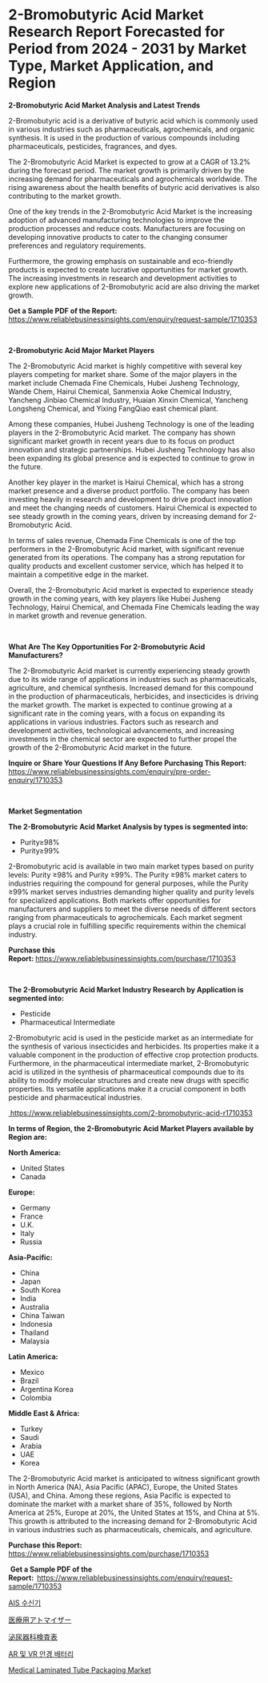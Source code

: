 <p><h1>2-Bromobutyric Acid Market Research Report Forecasted for Period from 2024 -  2031 by Market Type, Market Application, and Region</h1></p><p><strong>2-Bromobutyric Acid Market Analysis and Latest Trends</strong></p>
<p><p>2-Bromobutyric acid is a derivative of butyric acid which is commonly used in various industries such as pharmaceuticals, agrochemicals, and organic synthesis. It is used in the production of various compounds including pharmaceuticals, pesticides, fragrances, and dyes.</p><p>The 2-Bromobutyric Acid Market is expected to grow at a CAGR of 13.2% during the forecast period. The market growth is primarily driven by the increasing demand for pharmaceuticals and agrochemicals worldwide. The rising awareness about the health benefits of butyric acid derivatives is also contributing to the market growth.</p><p>One of the key trends in the 2-Bromobutyric Acid Market is the increasing adoption of advanced manufacturing technologies to improve the production processes and reduce costs. Manufacturers are focusing on developing innovative products to cater to the changing consumer preferences and regulatory requirements.</p><p>Furthermore, the growing emphasis on sustainable and eco-friendly products is expected to create lucrative opportunities for market growth. The increasing investments in research and development activities to explore new applications of 2-Bromobutyric acid are also driving the market growth.</p></p>
<p><strong>Get a Sample PDF of the Report:&nbsp;</strong> <a href="https://www.reliablebusinessinsights.com/enquiry/request-sample/1710353">https://www.reliablebusinessinsights.com/enquiry/request-sample/1710353</a></p>
<p>&nbsp;</p>
<p><strong>2-Bromobutyric Acid Major Market Players</strong></p>
<p><p>The 2-Bromobutyric Acid market is highly competitive with several key players competing for market share. Some of the major players in the market include Chemada Fine Chemicals, Hubei Jusheng Technology, Wande Chem, Hairui Chemical, Sanmenxia Aoke Chemical Industry, Yancheng Jinbiao Chemical Industry, Huaian Xinxin Chemical, Yancheng Longsheng Chemical, and Yixing FangQiao east chemical plant.</p><p>Among these companies, Hubei Jusheng Technology is one of the leading players in the 2-Bromobutyric Acid market. The company has shown significant market growth in recent years due to its focus on product innovation and strategic partnerships. Hubei Jusheng Technology has also been expanding its global presence and is expected to continue to grow in the future.</p><p>Another key player in the market is Hairui Chemical, which has a strong market presence and a diverse product portfolio. The company has been investing heavily in research and development to drive product innovation and meet the changing needs of customers. Hairui Chemical is expected to see steady growth in the coming years, driven by increasing demand for 2-Bromobutyric Acid.</p><p>In terms of sales revenue, Chemada Fine Chemicals is one of the top performers in the 2-Bromobutyric Acid market, with significant revenue generated from its operations. The company has a strong reputation for quality products and excellent customer service, which has helped it to maintain a competitive edge in the market.</p><p>Overall, the 2-Bromobutyric Acid market is expected to experience steady growth in the coming years, with key players like Hubei Jusheng Technology, Hairui Chemical, and Chemada Fine Chemicals leading the way in market growth and revenue generation.</p></p>
<p>&nbsp;</p>
<p><strong>What Are The Key Opportunities For 2-Bromobutyric Acid Manufacturers?</strong></p>
<p><p>The 2-Bromobutyric Acid market is currently experiencing steady growth due to its wide range of applications in industries such as pharmaceuticals, agriculture, and chemical synthesis. Increased demand for this compound in the production of pharmaceuticals, herbicides, and insecticides is driving the market growth. The market is expected to continue growing at a significant rate in the coming years, with a focus on expanding its applications in various industries. Factors such as research and development activities, technological advancements, and increasing investments in the chemical sector are expected to further propel the growth of the 2-Bromobutyric Acid market in the future.</p></p>
<p><strong>Inquire or Share Your Questions If Any Before Purchasing This Report:</strong> <a href="https://www.reliablebusinessinsights.com/enquiry/pre-order-enquiry/1710353">https://www.reliablebusinessinsights.com/enquiry/pre-order-enquiry/1710353</a></p>
<p>&nbsp;</p>
<p><strong>Market Segmentation</strong></p>
<p><strong>The 2-Bromobutyric Acid Market Analysis by types is segmented into:</strong></p>
<p><ul><li>Purity≥98%</li><li>Purity≥99%</li></ul></p>
<p><p>2-Bromobutyric acid is available in two main market types based on purity levels: Purity ≥98% and Purity ≥99%. The Purity ≥98% market caters to industries requiring the compound for general purposes, while the Purity ≥99% market serves industries demanding higher quality and purity levels for specialized applications. Both markets offer opportunities for manufacturers and suppliers to meet the diverse needs of different sectors ranging from pharmaceuticals to agrochemicals. Each market segment plays a crucial role in fulfilling specific requirements within the chemical industry.</p></p>
<p><strong>Purchase this Report:&nbsp;</strong><a href="https://www.reliablebusinessinsights.com/purchase/1710353">https://www.reliablebusinessinsights.com/purchase/1710353</a></p>
<p>&nbsp;</p>
<p><strong>The 2-Bromobutyric Acid Market Industry Research by Application is segmented into:</strong></p>
<p><ul><li>Pesticide</li><li>Pharmaceutical Intermediate</li></ul></p>
<p><p>2-Bromobutyric acid is used in the pesticide market as an intermediate for the synthesis of various insecticides and herbicides. Its properties make it a valuable component in the production of effective crop protection products. Furthermore, in the pharmaceutical intermediate market, 2-Bromobutyric acid is utilized in the synthesis of pharmaceutical compounds due to its ability to modify molecular structures and create new drugs with specific properties. Its versatile applications make it a crucial component in both pesticide and pharmaceutical industries.</p></p>
<p><a href="https://www.reliablebusinessinsights.com/2-bromobutyric-acid-r1710353">&nbsp;https://www.reliablebusinessinsights.com/2-bromobutyric-acid-r1710353</a></p>
<p><strong>In terms of Region, the 2-Bromobutyric Acid Market Players available by Region are:</strong></p>
<p>
    <p> <strong> North America: </strong>
        <ul>
            <li>United States</li>
            <li>Canada</li>
        </ul>
        </p> 
    <p> <strong> Europe: </strong>
        <ul>
            <li>Germany</li>
            <li>France</li>
            <li>U.K.</li>
            <li>Italy</li>
            <li>Russia</li>
        </ul>
        </p> 
    <p> <strong> Asia-Pacific: </strong>
        <ul>
            <li>China</li>
            <li>Japan</li>
            <li>South Korea</li>
            <li>India</li>
            <li>Australia</li>
            <li>China Taiwan</li>
            <li>Indonesia</li>
            <li>Thailand</li>
            <li>Malaysia</li>
        </ul>
        </p> 
    <p> <strong> Latin America: </strong>
        <ul>
            <li>Mexico</li>
            <li>Brazil</li>
            <li>Argentina Korea</li>
            <li>Colombia</li>
        </ul>
        </p> 
    <p> <strong> Middle East & Africa: </strong>
        <ul>
            <li>Turkey</li>
            <li>Saudi</li>
            <li>Arabia</li>
            <li>UAE</li>
            <li>Korea</li>
        </ul>
    </p>
    </p>
<p><p>The 2-Bromobutyric Acid market is anticipated to witness significant growth in North America (NA), Asia Pacific (APAC), Europe, the United States (USA), and China. Among these regions, Asia Pacific is expected to dominate the market with a market share of 35%, followed by North America at 25%, Europe at 20%, the United States at 15%, and China at 5%. This growth is attributed to the increasing demand for 2-Bromobutyric Acid in various industries such as pharmaceuticals, chemicals, and agriculture.</p></p>
<p><strong>Purchase this Report: </strong><a href="https://www.reliablebusinessinsights.com/purchase/1710353">https://www.reliablebusinessinsights.com/purchase/1710353</a></p>
<p>&nbsp;<strong>Get a Sample PDF of the Report:&nbsp;&nbsp;</strong><a href="https://www.reliablebusinessinsights.com/enquiry/request-sample/1710353">https://www.reliablebusinessinsights.com/enquiry/request-sample/1710353</a></p>
<p><strong></strong></p>
<p><p><a href="https://github.com/vanessagrant665567/Market-Research-Report-List-1/blob/main/1256326123433.md">AIS 수신기</a></p><p><a href="https://github.com/dzy793153605/Market-Research-Report-List-2/blob/main/4518839126333.md">医療用アトマイザー</a></p><p><a href="https://github.com/EthanMorar2011/Market-Research-Report-List-2/blob/main/2650495126334.md">泌尿器科検査表</a></p><p><a href="https://github.com/raap8632/Market-Research-Report-List-1/blob/main/8770867123432.md">AR 및 VR 안경 배터리</a></p><p><a href="https://github.com/Glendatilghmankmgz0rbhwpy/Market-Research-Report-List-2/blob/main/medical-laminated-tube-packaging-market.md">Medical Laminated Tube Packaging Market</a></p></p>
